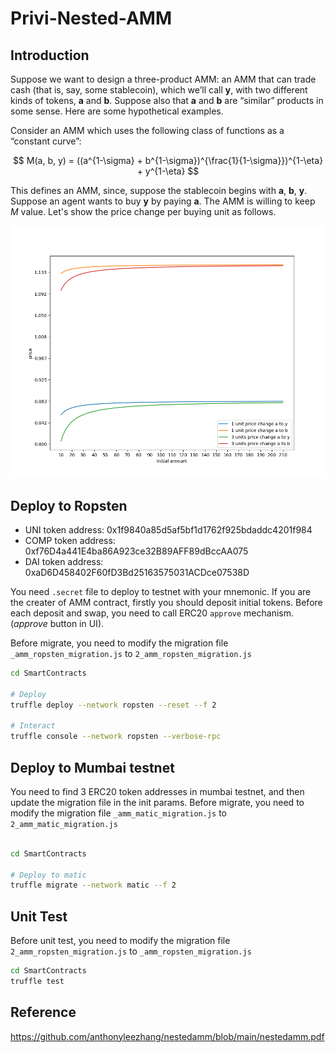 # Privi-Nested-AMM


## Introduction

Suppose we want to design a three-product AMM: an AMM that can trade cash (that is, say, some stablecoin), which we’ll call **y**, with two different kinds of tokens, **a** and **b**. Suppose also that **a** and **b** are “similar” products in some sense. Here are some hypothetical examples.

Consider an AMM which uses the following class of functions as a “constant curve”:

$$ M(a, b, y) = ((a^{1-\sigma} + b^{1-\sigma})^{\frac{1}{1-\sigma}})^{1-\eta} + y^{1-\eta} $$

This defines an AMM, since, suppose the stablecoin begins with **a**, **b**, **y**. Suppose an agent wants to buy **y** by paying **a**.
The AMM is willing to keep *M* value. Let's show the price change per buying unit as follows.

<p align="center">
  <img src="./Analyze/price_chart.png" />
</p>

## Deploy to Ropsten

- UNI token address: 0x1f9840a85d5af5bf1d1762f925bdaddc4201f984
- COMP token address: 0xf76D4a441E4ba86A923ce32B89AFF89dBccAA075
- DAI token address: 0xaD6D458402F60fD3Bd25163575031ACDce07538D

You need `.secret` file to deploy to testnet with your mnemonic.
If you are the creater of AMM contract, firstly you should deposit initial tokens. 
Before each deposit and swap, you need to call ERC20 `approve` mechanism. (*approve* button in UI).

Before migrate, you need to modify the migration file `_amm_ropsten_migration.js` to `2_amm_ropsten_migration.js`

```bash
cd SmartContracts

# Deploy
truffle deploy --network ropsten --reset --f 2

# Interact
truffle console --network ropsten --verbose-rpc
```

## Deploy to Mumbai testnet

You need to find 3 ERC20 token addresses in mumbai testnet, and then update the migration file in the init params.
Before migrate, you need to modify the migration file `_amm_matic_migration.js` to `2_amm_matic_migration.js`

```bash

cd SmartContracts

# Deploy to matic
truffle migrate --network matic --f 2
```
## Unit Test

Before unit test, you need to modify the migration file `2_amm_ropsten_migration.js` to `_amm_ropsten_migration.js`

```bash
cd SmartContracts
truffle test
```

## Reference 

https://github.com/anthonyleezhang/nestedamm/blob/main/nestedamm.pdf

